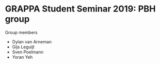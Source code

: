 # GRAPPA Student Seminar 2019: PBH group

Group members
* Dylan van Arneman
* Gijs Leguijt
* Sven Poelmann
* Yoran Yeh
